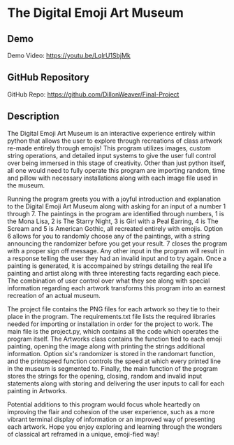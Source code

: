 # The Digital Emoji Art Museum

## Demo
Demo Video: https://youtu.be/LqlrU1SbjMk

## GitHub Repository
GitHub Repo: https://github.com/DillonWeaver/Final-Project

## Description

The Digital Emoji Art Museum is an interactive experience entirely within python that allows the user to explore through recreations of class artwork re-made entirely through emojis!
This program utilizes images, custom string operations, and detailed input systems to give the user full control over being immersed in this stage of creativity.
Other than just python itself, all one would need to fully operate this program are importing random, time and pillow with necessary installations along with each image file used in the museum.

Running the program greets you with a joyful introduction and explanation to the Digital Emoji Art Museum along with asking for an input of a number 1 through 7.
The paintings in the program are identified through numbers, 1 is the Mona Lisa, 2 is The Starry Night, 3 is Girl with a Peal Earring, 4 is The Scream and 5 is American Gothic, all recreated entirely with emojis.
Option 6 allows for you to randomly choose any of the paintings, with a string announcing the randomizer before you get your result. 7 closes the program with a proper sign off message.
Any other input in the program will result in a response telling the user they had an invalid input and to try again. 
Once a painting is generated, it is accompained by strings detailing the real life painting and artist along with three interesting facts regarding each piece.
The combination of user control over what they see along with special information regarding each artwork transforms this program into an earnest recreation of an actual museum.

The project file contains the PNG files for each artwork so they tie to their place in the program.
The requirements.txt file lists the required libraries needed for importing or installation in order for the project to work.
The main file is the project.py, which contains all the code which operates the program itself.
The Artworks class contains the function tied to each emoji painting, opening the image along with printing the strings additional information.
Option six's randomizer is stored in the randomart function, and the printspeed function controls the speed at which every printed line in the museum is segmented to. 
Finally, the main function of the program stores the strings for the opening, closing, random and invalid input statements along with storing and delivering the user inputs to call for each painting in Artworks. 

Potential additions to this program would focus whole heartedly on improving the flair and cohesion of the user experience, such as a more vibrant terminal display of information or an improved way of presenting each artwork.
Hope you enjoy exploring and learning through the wonders of classical art reframed in a unique, emoji-fied way!
